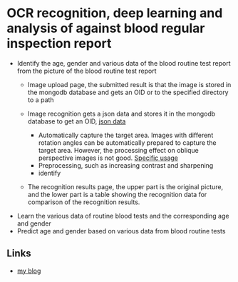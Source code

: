 # OCR recognition, deep learning and analysis of against blood regular inspection report

* Identify the age, gender and various data of the blood routine test report from the picture of the blood routine test report
    * Image upload page, the submitted result is that the image is stored in the mongodb database and gets an OID or to the specified directory to a path
    * Image recognition gets a json data and stores it in the mongodb database to get an OID, [json data](https://coding.net/u/mengning/p/np2016/git/blob/master/BloodTestReportOCR/bloodtestdata.json)
       * Automatically capture the target area. Images with different rotation angles can be automatically prepared to capture the target area. However, the processing effect on oblique perspective images is not good. [Specific usage](https://coding.net/u/mengning/p/np2016/git/blob/master/BloodTestReportOCR/README.md)
       * Preprocessing, such as increasing contrast and sharpening
       * identify
           
    * The recognition results page, the upper part is the original picture, and the lower part is a table showing the recognition data for comparison of the recognition results.
* Learn the various data of routine blood tests and the corresponding age and gender
* Predict age and gender based on various data from blood routine tests

## Links

* [my blog](http://www.csxiaoyao.com/blog/2017/01/01/ustc-np2016%E8%AF%BE%E7%A8%8B%E5%AD%A6%E4%B9%A0%E6%80%BB%E7%BB%93/)
